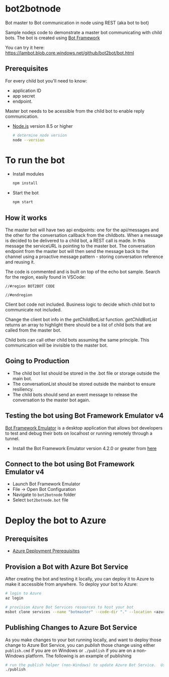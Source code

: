 # bot2botnode
Bot master to Bot communication in node using REST (aka bot to bot)

Sample nodejs code to demonstrate a master bot communicating with child bots. The bot is created using [Bot Framework][1]

You can try it here: 
https://lambot.blob.core.windows.net/github/bot2bot/bot.html

## Prerequisites

For every child bot you'll need to know:
- application ID
- app secret
- endpoint.

Master bot needs to be acessible from the child bot to enable reply communication.

- [Node.js][4] version 8.5 or higher
    ```bash
    # determine node version
    node --version
    ```
# To run the bot
- Install modules
    ```bash
    npm install
    ```
- Start the bot
    ```bash
    npm start
    ```

## How it works

The master bot will have two api endpoints: one for the api/messages and the other for the conversation callback from the childbots.
When a message is decided to be delivered to a child bot, a REST call is made. In this message the serviceURL is pointing to the master bot.
The conversation endpoint from the master bot will then send the message back to the channel using a proactive message pattern - storing conversation reference and reusing it.

The code is commented and is built on top of the echo bot sample. Search for the region, easily found in VSCode:
```
//#region BOT2BOT CODE

//#endregion 
```

Client bot code not included. Business logic to decide which child bot to communicate not included.

Change the client bot info in the *getChildBotList* function.
*getChildBotList* returns an array to highlight there should be a list of child bots that are called from the master bot.

Child bots can call other child bots assuming the same principle. This communication will be invisible to the master bot.

## Going to Production

- The child bot list should be stored in the .bot file or storage outside the main bot.
- The conversationList should be stored outside the mainbot to ensure resiliency. 
- The child bots should send an event message to release the conversation to the master bot again.

## Testing the bot using Bot Framework Emulator **v4**
[Bot Framework Emulator][5] is a desktop application that allows bot developers to test and debug their bots on localhost or running remotely through a tunnel.

- Install the Bot Framework Emulator version 4.2.0 or greater from [here][6]

## Connect to the bot using Bot Framework Emulator **v4**
- Launch Bot Framework Emulator
- File -> Open Bot Configuration
- Navigate to `bot2botnode` folder
- Select `bot2botnode.bot` file

# Deploy the bot to Azure

## Prerequisites
- [Azure Deployment Prerequisites][41]

## Provision a Bot with Azure Bot Service
After creating the bot and testing it locally, you can deploy it to Azure to make it accessible from anywhere.  To deploy your bot to Azure:

```bash
# login to Azure
az login
```

```bash
# provision Azure Bot Services resources to host your bot
msbot clone services --name "botmaster" --code-dir "." --location <azure region like eastus, westus, westus2 etc.> --sdkLanguage "Node" --folder deploymentScripts/msbotClone --verbose
```

## Publishing Changes to Azure Bot Service
As you make changes to your bot running locally, and want to deploy those change to Azure Bot Service, you can _publish_ those change using either `publish.cmd` if you are on Windows or `./publish` if you are on a non-Windows platform.  The following is an example of publishing

```bash
# run the publish helper (non-Windows) to update Azure Bot Service.  Use publish.cmd if running on Windows
./publish
```


[1]: https://dev.botframework.com
[4]: https://nodejs.org
[5]: https://github.com/microsoft/botframework-emulator
[6]: https://github.com/Microsoft/BotFramework-Emulator/releases
[7]: https://docs.microsoft.com/en-us/cli/azure/?view=azure-cli-latest
[8]: https://docs.microsoft.com/en-us/cli/azure/install-azure-cli?view=azure-cli-latest
[9]: https://github.com/Microsoft/botbuilder-tools/tree/master/packages/MSBot
[10]: https://portal.azure.com
[11]: https://www.luis.ai
[20]: https://docs.botframework.com
[21]: https://docs.microsoft.com/en-us/azure/bot-service/bot-service-overview-introduction?view=azure-bot-service-4.0
[22]: https://docs.microsoft.com/en-us/azure/bot-service/?view=azure-bot-service-4.0
[30]: https://www.npmjs.com/package/restify
[31]: https://www.npmjs.com/package/dotenv
[32]: https://docs.microsoft.com/en-us/azure/bot-service/bot-builder-basics?view=azure-bot-service-4.0
[40]: https://aka.ms/azuredeployment
[41]: ./PREREQUISITES.md
